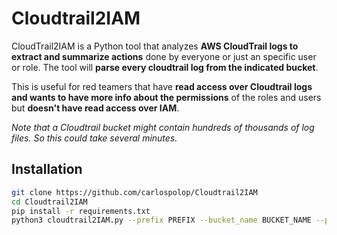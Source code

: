# Cloudtrail2IAM

CloudTrail2IAM is a Python tool that analyzes **AWS CloudTrail logs to extract and summarize actions** done by everyone or just an specific user or role. The tool will **parse every cloudtrail log from the indicated bucket**.

This is useful for red teamers that have **read access over Cloudtrail logs and wants to have more info about the permissions** of the roles and users but **doesn't have read access over IAM**.

*Note that a Cloudtrail bucket might contain hundreds of thousands of log files. So this could take several minutes.*

## Installation

```sh
git clone https://github.com/carlospolop/Cloudtrail2IAM
cd Cloudtrail2IAM
pip install -r requirements.txt
python3 cloudtrail2IAM.py --prefix PREFIX --bucket_name BUCKET_NAME --profile PROFILE [--filter-name FILTER_NAME] [--threads THREADS]
```
